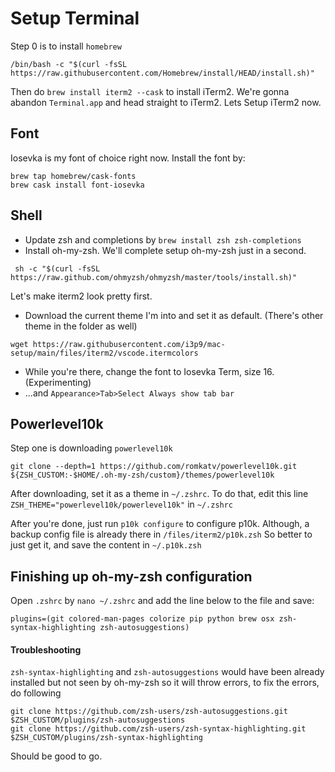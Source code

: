 # Setup Terminal

Step 0 is to install `homebrew`

```text
/bin/bash -c "$(curl -fsSL https://raw.githubusercontent.com/Homebrew/install/HEAD/install.sh)"
```

Then do `brew install iterm2 --cask` to install iTerm2. We're gonna abandon `Terminal.app` and head straight to iTerm2. Lets Setup iTerm2 now. 

## Font

Iosevka is my font of choice right now. Install the font by:

```text
brew tap homebrew/cask-fonts
brew cask install font-iosevka
```

## Shell

* Update zsh and completions by `brew install zsh zsh-completions`
* Install oh-my-zsh. We'll complete setup oh-my-zsh just in a second.

```text
 sh -c "$(curl -fsSL https://raw.github.com/ohmyzsh/ohmyzsh/master/tools/install.sh)"
```

Let's make iterm2 look pretty first.

* Download the current theme I'm into and set it as default. (There's other theme in the folder as well)

```text
wget https://raw.githubusercontent.com/i3p9/mac-setup/main/files/iterm2/vscode.itermcolors
```

* While you're there, change the font to Iosevka Term, size 16. (Experimenting)
* ...and `Appearance>Tab>Select Always show tab bar`

## Powerlevel10k

Step one is downloading `powerlevel10k`

```text
git clone --depth=1 https://github.com/romkatv/powerlevel10k.git ${ZSH_CUSTOM:-$HOME/.oh-my-zsh/custom}/themes/powerlevel10k
```

After downloading, set it as a theme in `~/.zshrc`. To do that, edit this line `ZSH_THEME="powerlevel10k/powerlevel10k"` in `~/.zshrc`

After you're done, just run `p10k configure` to configure p10k. Although, a backup config file is already there in `/files/iterm2/p10k.zsh` So better to just get it, and save the content in `~/.p10k.zsh`

## Finishing up oh-my-zsh configuration

Open `.zshrc` by `nano ~/.zshrc` and add the line below to the file and save:

```text
plugins=(git colored-man-pages colorize pip python brew osx zsh-syntax-highlighting zsh-autosuggestions)
```

#### Troubleshooting

`zsh-syntax-highlighting` and `zsh-autosuggestions` would have been already installed but not seen by oh-my-zsh so it will throw errors, to fix the errors, do following

```text
git clone https://github.com/zsh-users/zsh-autosuggestions.git $ZSH_CUSTOM/plugins/zsh-autosuggestions
git clone https://github.com/zsh-users/zsh-syntax-highlighting.git $ZSH_CUSTOM/plugins/zsh-syntax-highlighting
```

Should be good to go. 

